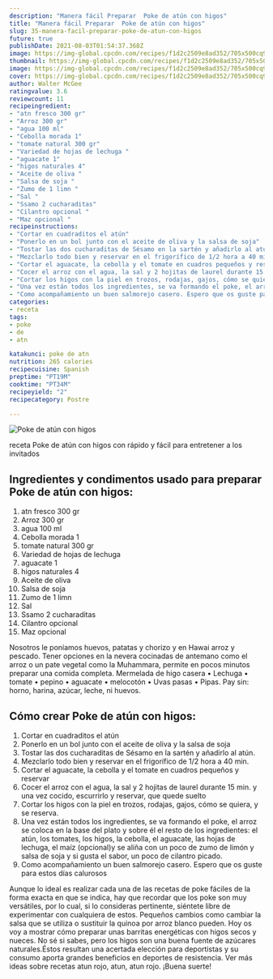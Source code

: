 ```yaml
---
description: "Manera fácil Preparar  Poke de atún con higos"
title: "Manera fácil Preparar  Poke de atún con higos"
slug: 35-manera-facil-preparar-poke-de-atun-con-higos
future: true
publishDate: 2021-08-03T01:54:37.368Z
image: https://img-global.cpcdn.com/recipes/f1d2c2509e8ad352/705x500cq90/poke-de-atun-con-higos-foto-principal.jpg
thumbnail: https://img-global.cpcdn.com/recipes/f1d2c2509e8ad352/705x500cq90/poke-de-atun-con-higos-foto-principal.jpg
image: https://img-global.cpcdn.com/recipes/f1d2c2509e8ad352/705x500cq90/poke-de-atun-con-higos-foto-principal.jpg
cover: https://img-global.cpcdn.com/recipes/f1d2c2509e8ad352/705x500cq90/poke-de-atun-con-higos-foto-principal.jpg
author: Walter McGee
ratingvalue: 3.6
reviewcount: 11
recipeingredient:
- "atn fresco 300 gr"
- "Arroz 300 gr"
- "agua 100 ml"
- "Cebolla morada 1"
- "tomate natural 300 gr"
- "Variedad de hojas de lechuga "
- "aguacate 1"
- "higos naturales 4"
- "Aceite de oliva "
- "Salsa de soja "
- "Zumo de 1 limn "
- "Sal "
- "Ssamo 2 cucharaditas"
- "Cilantro opcional "
- "Maz opcional "
recipeinstructions:
- "Cortar en cuadraditos el atún"
- "Ponerlo en un bol junto con el aceite de oliva y la salsa de soja"
- "Tostar las dos cucharaditas de Sésamo en la sartén y añadirlo al atún."
- "Mezclarlo todo bien y reservar en el frigorífico de 1/2 hora a 40 min."
- "Cortar el aguacate, la cebolla y el tomate en cuadros pequeños y reservar"
- "Cocer el arroz con el agua, la sal y 2 hojitas de laurel durante 15 min. y una vez cocido, escurrirlo y reservar, que quede suelto"
- "Cortar los higos con la piel en trozos, rodajas, gajos, cómo se quiera, y se reserva."
- "Una vez están todos los ingredientes, se va formando el poke, el arroz se coloca en la base del plato y sobre él el resto de los ingredientes: el atún, los tomates, los higos, la cebolla, el aguacate, las hojas de lechuga, el maíz (opcional)y se aliña con un poco de zumo de limón y salsa de soja y si gusta el sabor, un poco de cilantro picado."
- "Como acompañamiento un buen salmorejo casero. Espero que os guste para estos días calurosos"
categories:
- receta
tags:
- poke
- de
- atn

katakunci: poke de atn 
nutrition: 265 calories
recipecuisine: Spanish
preptime: "PT19M"
cooktime: "PT34M"
recipeyield: "2"
recipecategory: Postre

---
```



![Poke de atún con higos](https://img-global.cpcdn.com/recipes/f1d2c2509e8ad352/705x500cq90/poke-de-atun-con-higos-foto-principal.jpg)

receta Poke de atún con higos con rápido y fácil para entretener a los invitados

<!--inarticleads1-->

## Ingredientes y condimentos usado para preparar Poke de atún con higos:

1. atn fresco 300 gr
1. Arroz 300 gr
1. agua 100 ml
1. Cebolla morada 1
1. tomate natural 300 gr
1. Variedad de hojas de lechuga 
1. aguacate 1
1. higos naturales 4
1. Aceite de oliva 
1. Salsa de soja 
1. Zumo de 1 limn 
1. Sal 
1. Ssamo 2 cucharaditas
1. Cilantro opcional 
1. Maz opcional 

Nosotros le poníamos huevos, patatas y chorizo y en Hawai arroz y pescado. Tener opciones en la nevera cocinadas de antemano como el arroz o un pate vegetal como la Muhammara, permite en pocos minutos preparar una comida completa. Mermelada de higo casera • Lechuga • tomate • pepino • aguacate • melocotón • Uvas pasas • Pipas. Pay sin: horno, harina, azúcar, leche, ni huevos. 

<!--inarticleads2-->

## Cómo crear Poke de atún con higos:

1. Cortar en cuadraditos el atún
1. Ponerlo en un bol junto con el aceite de oliva y la salsa de soja
1. Tostar las dos cucharaditas de Sésamo en la sartén y añadirlo al atún.
1. Mezclarlo todo bien y reservar en el frigorífico de 1/2 hora a 40 min.
1. Cortar el aguacate, la cebolla y el tomate en cuadros pequeños y reservar
1. Cocer el arroz con el agua, la sal y 2 hojitas de laurel durante 15 min. y una vez cocido, escurrirlo y reservar, que quede suelto
1. Cortar los higos con la piel en trozos, rodajas, gajos, cómo se quiera, y se reserva.
1. Una vez están todos los ingredientes, se va formando el poke, el arroz se coloca en la base del plato y sobre él el resto de los ingredientes: el atún, los tomates, los higos, la cebolla, el aguacate, las hojas de lechuga, el maíz (opcional)y se aliña con un poco de zumo de limón y salsa de soja y si gusta el sabor, un poco de cilantro picado.
1. Como acompañamiento un buen salmorejo casero. Espero que os guste para estos días calurosos


Aunque lo ideal es realizar cada una de las recetas de poke fáciles de la forma exacta en que se indica, hay que recordar que los poke son muy versátiles, por lo cual, si lo consideras pertinente, siéntete libre de experimentar con cualquiera de estos. Pequeños cambios como cambiar la salsa que se utiliza o sustituir la quinoa por arroz blanco pueden. Hoy os voy a mostrar cómo preparar unas barritas energéticas con higos secos y nueces. No sé si sabes, pero los higos son una buena fuente de azúcares naturales.Éstos resultan una acertada elección para deportistas y su consumo aporta grandes beneficios en deportes de resistencia. Ver más ideas sobre recetas atun rojo, atun, atun rojo. 
¡Buena suerte!

